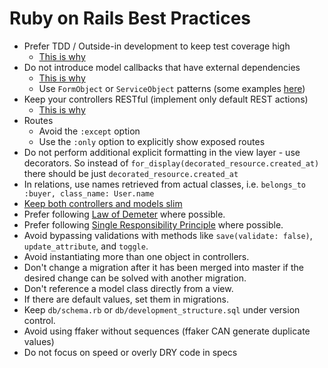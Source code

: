 # Ruby on Rails Best Practices

* Prefer TDD / Outside-in development to keep test coverage high
  * [This is why](https://www.quora.com/What-are-the-pros-and-cons-of-test-driven-development)
* Do not introduce model callbacks that have external dependencies
  * [This is why](http://samuelmullen.com/2013/05/the-problem-with-rails-callbacks/)
  * Use `FormObject` or `ServiceObject` patterns (some examples [here](http://blog.codeclimate.com/blog/2012/10/17/7-ways-to-decompose-fat-activerecord-models/))
* Keep your controllers RESTful (implement only default REST actions)
  * [This is why](http://jeromedalbert.com/how-dhh-organizes-his-rails-controllers/)
* Routes 
  * Avoid the `:except` option
  * Use the `:only` option to explicitly show exposed routes
* Do not  perform additional explicit formatting in the view layer - use decorators. So instead of `for_display(decorated_resource.created_at)` there should be just `decorated_resource.created_at`
* In relations, use names retrieved from actual classes, i.e. `belongs_to :buyer, class_name: User.name`
* [Keep both controllers and models slim](http://blog.codeclimate.com/blog/2012/10/17/7-ways-to-decompose-fat-activerecord-models) 
* Prefer following [Law of Demeter](https://en.wikipedia.org/wiki/Law_of_Demeter) where possible.
* Prefer following [Single Responsibility Principle](https://en.wikipedia.org/wiki/Single_responsibility_principle) where possible.
* Avoid bypassing validations with methods like `save(validate: false)`,
  `update_attribute`, and `toggle`.
* Avoid instantiating more than one object in controllers.
* Don't change a migration after it has been merged into master if the desired
  change can be solved with another migration.
* Don't reference a model class directly from a view.
* If there are default values, set them in migrations.
* Keep `db/schema.rb` or `db/development_structure.sql` under version control.
* Avoid using ffaker without sequences (ffaker CAN generate duplicate values)
* Do not focus on speed or overly DRY code in specs
